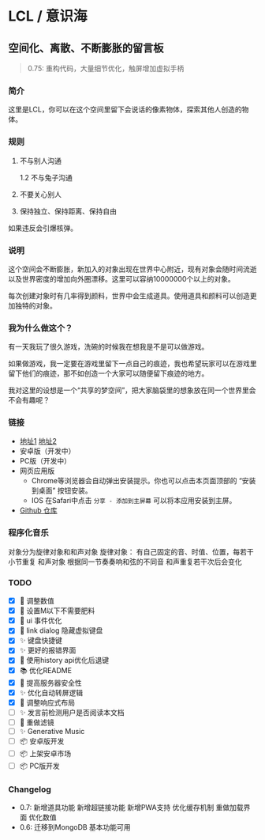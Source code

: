 # LCL / 意识海
## 空间化、离散、不断膨胀的留言板

>0.75: 重构代码，大量细节优化，触屏增加虚拟手柄
### 简介

这里是LCL，你可以在这个空间里留下会说话的像素物体，探索其他人创造的物体。

### 规则

1. 不与别人沟通

    1.2 不与兔子沟通

2. 不要关心别人

3. 保持独立、保持距离、保持自由

如果违反会引爆核弹。

### 说明

这个空间会不断膨胀，新加入的对象出现在世界中心附近，现有对象会随时间流逝以及世界密度的增加向外圈漂移。这里可以容纳10000000个以上的对象。

每次创建对象时有几率得到颜料，世界中会生成道具。使用道具和颜料可以创造更加独特的对象。

### 我为什么做这个？

有一天我玩了很久游戏，洗碗的时候我在想我是不是可以做游戏。

如果做游戏，我一定要在游戏里留下一点自己的痕迹，我也希望玩家可以在游戏里留下他们的痕迹，那不如创造一个大家可以随便留下痕迹的地方。

我对这里的设想是一个“共享的梦空间”，把大家脑袋里的想象放在同一个世界里会不会有趣呢？

### 链接

- [地址1](https://lcl.yu-me.workers.dev) [地址2](https://lcl-web.herokuapp.com)
- 安卓版（开发中）
- PC版（开发中）
- 网页应用版
  - Chrome等浏览器会自动弹出安装提示。你也可以点击本页面顶部的 “安装到桌面” 按钮安装。
  - IOS 在Safari中点击 ```分享 - 添加到主屏幕``` 可以将本应用安装到主屏。
- [Github 仓库](https://github.com/john-walks-slow/lcl)

### 程序化音乐

对象分为旋律对象和和声对象
旋律对象：
有自己固定的音、时值、位置，每若干小节重复
和声对象
根据同一节奏奏响和弦的不同音
和声重复若干次后会变化

### TODO

- [x] :wrench: 调整数值
- [x] :wrench: 设置M以下不需要肥料
- [x] :wrench: ui 事件优化
- [x] :bug: link dialog 隐藏虚拟键盘
- [x] :sparkles: 键盘快捷键 
- [x] :sparkles: 更好的报错界面
- [x] :wrench: 使用history api优化后退键
- [x] :books: 优化README
- [x] :wrench: 提高服务器安全性
- [x] :sparkles: 优化自动转屏逻辑
- [x] :art: 调整响应式布局
- [ ] :sparkles: 发言前检测用户是否阅读本文档
- [ ] :art: 重做滤镜
- [ ] :sparkles: Generative Music
- [ ] :package: 安卓版开发
- [ ] :package: 上架安卓市场
- [ ] :package: PC版开发

### Changelog
- 0.7: 新增道具功能 新增超链接功能 新增PWA支持 优化缓存机制 重做加载界面 优化数值 
- 0.6: 迁移到MongoDB 基本功能可用
